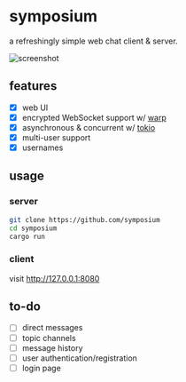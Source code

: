 # symposium
a refreshingly simple web chat client & server.

![screenshot](https://user-images.githubusercontent.com/49844593/149445309-c93e3d8a-1e01-4129-b59a-5e23c5effbae.png)

## features
- [X] web UI
- [X] encrypted WebSocket support w/ [warp](https://lib.rs/crates/warp)
- [X] asynchronous & concurrent w/ [tokio](https://tokio.rs/)
- [X] multi-user support
- [X] usernames

## usage
### server
```bash
git clone https://github.com/symposium
cd symposium
cargo run
```
### client
visit http://127.0.0.1:8080

## to-do
- [ ] direct messages
- [ ] topic channels
- [ ] message history
- [ ] user authentication/registration
- [ ] login page
